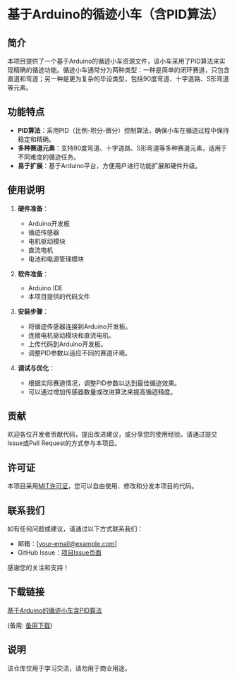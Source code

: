 # 基于Arduino的循迹小车（含PID算法）

## 简介

本项目提供了一个基于Arduino的循迹小车资源文件，该小车采用了PID算法来实现精确的循迹功能。循迹小车通常分为两种类型：一种是简单的闭环赛道，只包含直道和弯道；另一种是更为复杂的毕设类型，包括90度弯道、十字道路、S形弯道等元素。

## 功能特点

- **PID算法**：采用PID（比例-积分-微分）控制算法，确保小车在循迹过程中保持稳定和精确。
- **多种赛道元素**：支持90度弯道、十字道路、S形弯道等多种赛道元素，适用于不同难度的循迹任务。
- **易于扩展**：基于Arduino平台，方便用户进行功能扩展和硬件升级。

## 使用说明

1. **硬件准备**：
   - Arduino开发板
   - 循迹传感器
   - 电机驱动模块
   - 直流电机
   - 电池和电源管理模块

2. **软件准备**：
   - Arduino IDE
   - 本项目提供的代码文件

3. **安装步骤**：
   - 将循迹传感器连接到Arduino开发板。
   - 连接电机驱动模块和直流电机。
   - 上传代码到Arduino开发板。
   - 调整PID参数以适应不同的赛道环境。

4. **调试与优化**：
   - 根据实际赛道情况，调整PID参数以达到最佳循迹效果。
   - 可以通过增加传感器数量或改进算法来提高循迹精度。

## 贡献

欢迎各位开发者贡献代码，提出改进建议，或分享您的使用经验。请通过提交Issue或Pull Request的方式参与本项目。

## 许可证

本项目采用[MIT许可证](LICENSE)，您可以自由使用、修改和分发本项目的代码。

## 联系我们

如有任何问题或建议，请通过以下方式联系我们：
- 邮箱：[your-email@example.com]
- GitHub Issue：[项目Issue页面](https://github.com/your-username/your-repo/issues)

感谢您的关注和支持！

## 下载链接
[基于Arduino的循迹小车含PID算法](https://pan.quark.cn/s/2405037509e9) 

(备用: [备用下载](https://pan.baidu.com/s/1wd3NdKeSdJtQgMAZa3smPA?pwd=1234))

## 说明

该仓库仅用于学习交流，请勿用于商业用途。
